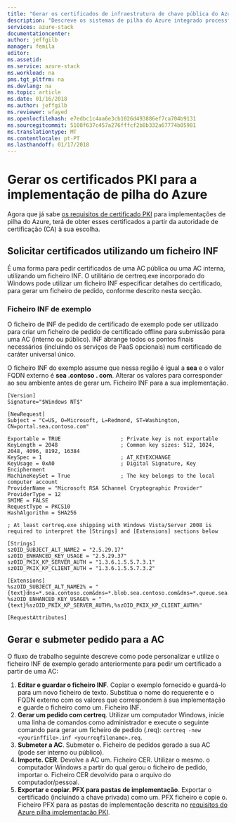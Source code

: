 ```yaml
---
title: "Gerar os certificados de infraestrutura de chave pública do Azure pilha para a implementação de sistemas de pilha do Azure integrado | Microsoft Docs"
description: "Descreve os sistemas de pilha do Azure integrado processfor de implementação de certificados de PKI de pilha do Azure."
services: azure-stack
documentationcenter: 
author: jeffgilb
manager: femila
editor: 
ms.assetid: 
ms.service: azure-stack
ms.workload: na
pms.tgt_pltfrm: na
ms.devlang: na
ms.topic: article
ms.date: 01/16/2018
ms.author: jeffgilb
ms.reviewer: wfayed
ms.openlocfilehash: e7edbc1c4aa6e3cb1026d493886ef7ca704b9131
ms.sourcegitcommit: 5108f637c457a276fffcf2b8b332a67774b05981
ms.translationtype: MT
ms.contentlocale: pt-PT
ms.lasthandoff: 01/17/2018
---
```

# <a name="generate-pki-certificates-for-azure-stack-deployment"></a>Gerar os certificados PKI para a implementação de pilha do Azure
Agora que já sabe [os requisitos de certificado PKI](azure-stack-pki-certs.md) para implementações de pilha do Azure, terá de obter esses certificados a partir da autoridade de certificação (CA) à sua escolha. 

## <a name="request-certificates-using-an-inf-file"></a>Solicitar certificados utilizando um ficheiro INF
É uma forma para pedir certificados de uma AC pública ou uma AC interna, utilizando um ficheiro INF. O utilitário de certreq.exe incorporado do Windows pode utilizar um ficheiro INF especificar detalhes do certificado, para gerar um ficheiro de pedido, conforme descrito nesta secção. 

### <a name="sample-inf-file"></a>Ficheiro INF de exemplo 
O ficheiro de INF de pedido de certificado de exemplo pode ser utilizado para criar um ficheiro de pedido de certificado offline para submissão para uma AC (interno ou público). INF abrange todos os pontos finais necessários (incluindo os serviços de PaaS opcionais) num certificado de caráter universal único. 

O ficheiro INF do exemplo assume que nessa região é igual a **sea** e o valor FQDN externo é **sea &#46;contoso &#46; com**. Alterar os valores para corresponder ao seu ambiente antes de gerar um. Ficheiro INF para a sua implementação. 

    
    [Version] 
    Signature="$Windows NT$"

    [NewRequest] 
    Subject = "C=US, O=Microsoft, L=Redmond, ST=Washington, CN=portal.sea.contoso.com"

    Exportable = TRUE                   ; Private key is not exportable 
    KeyLength = 2048                    ; Common key sizes: 512, 1024, 2048, 4096, 8192, 16384 
    KeySpec = 1                         ; AT_KEYEXCHANGE 
    KeyUsage = 0xA0                     ; Digital Signature, Key Encipherment 
    MachineKeySet = True                ; The key belongs to the local computer account 
    ProviderName = "Microsoft RSA SChannel Cryptographic Provider" 
    ProviderType = 12 
    SMIME = FALSE 
    RequestType = PKCS10
    HashAlgorithm = SHA256

    ; At least certreq.exe shipping with Windows Vista/Server 2008 is required to interpret the [Strings] and [Extensions] sections below

    [Strings] 
    szOID_SUBJECT_ALT_NAME2 = "2.5.29.17" 
    szOID_ENHANCED_KEY_USAGE = "2.5.29.37" 
    szOID_PKIX_KP_SERVER_AUTH = "1.3.6.1.5.5.7.3.1" 
    szOID_PKIX_KP_CLIENT_AUTH = "1.3.6.1.5.5.7.3.2"

    [Extensions] 
    %szOID_SUBJECT_ALT_NAME2% = "{text}dns=*.sea.contoso.com&dns=*.blob.sea.contoso.com&dns=*.queue.sea.contoso.com&dns=*.table.sea.contoso.com&dns=*.vault.sea.contoso.com&dns=*.adminvault.sea.contoso.com&dns=*.dbadapter.sea.contoso.com&dns=*.appservice.sea.contoso.com&dns=*.scm.appservice.sea.contoso.com&dns=api.appservice.sea.contoso.com&dns=ftp.appservice.sea.contoso.com&dns=sso.appservice.sea.contoso.com&dns=adminportal.sea.contoso.com&dns=management.sea.contoso.com&dns=adminmanagement.sea.contoso.com" 
    %szOID_ENHANCED_KEY_USAGE% = "{text}%szOID_PKIX_KP_SERVER_AUTH%,%szOID_PKIX_KP_CLIENT_AUTH%"

    [RequestAttributes]
    

## <a name="generate-and-submit-request-to-the-ca"></a>Gerar e submeter pedido para a AC
O fluxo de trabalho seguinte descreve como pode personalizar e utilize o ficheiro INF de exemplo gerado anteriormente para pedir um certificado a partir de uma AC:

1. **Editar e guardar o ficheiro INF**. Copiar o exemplo fornecido e guardá-lo para um novo ficheiro de texto. Substitua o nome do requerente e o FQDN externo com os valores que correspondem à sua implementação e guarde o ficheiro como um. Ficheiro INF.
2. **Gerar um pedido com certreq**. Utilizar um computador Windows, inicie uma linha de comandos como administrador e execute o seguinte comando para gerar um ficheiro de pedido (.req): `certreq -new <yourinffile>.inf <yourreqfilename>.req`.
3. **Submeter a AC**. Submeter o. Ficheiro de pedidos gerado a sua AC (pode ser interno ou público).
4. **Importe. CER**. Devolve a AC um. Ficheiro CER. Utilizar o mesmo. o computador Windows a partir do qual gerou o ficheiro de pedido, importar o. Ficheiro CER devolvido para o arquivo do computador/pessoal. 
5. **Exportar e copiar. PFX para pastas de implementação**. Exportar o certificado (incluindo a chave privada) como um. PFX ficheiro e copie o. Ficheiro PFX para as pastas de implementação descrita no [requisitos do Azure pilha implementação PKI](azure-stack-pki-certs.md).

